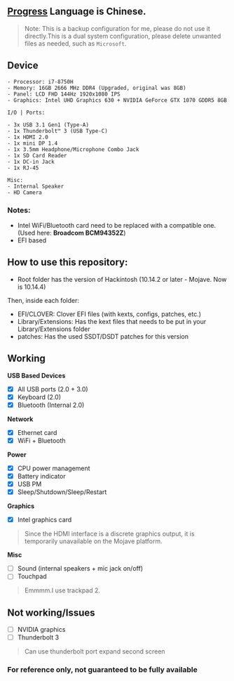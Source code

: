 ## [Progress](https://github.com/bykaii/NOTE/issues/28) Language is Chinese.
> Note: This is a backup configuration for me, please do not use it directly.This is a dual system configuration, please delete unwanted files as needed, such as `Microsoft`.
## Device
```
- Processor: i7-8750H
- Memory: 16GB 2666 MHz DDR4 (Upgraded, original was 8GB)
- Panel: LCD FHD 144Hz 1920x1080 IPS
- Graphics: Intel UHD Graphics 630 + NVIDIA GeForce GTX 1070 GDDR5 8GB

I/O | Ports:

- 3x USB 3.1 Gen1 (Type-A)
- 1x Thunderbolt™ 3 (USB Type-C)
- 1x HDMI 2.0
- 1x mini DP 1.4
- 1x 3.5mm Headphone/Microphone Combo Jack
- 1x SD Card Reader
- 1x DC-in Jack
- 1x RJ-45

Misc:
- Internal Speaker
- HD Camera
```
### Notes:
- Intel WiFi/Bluetooth card need to be replaced with a compatible one. (Used here: **Broadcom BCM94352Z**)
- EFI based

## How to use this repository:
- Root folder has the version of Hackintosh (10.14.2 or later - Mojave. Now is 10.14.4)

Then, inside each folder:
- EFI/CLOVER: Clover EFI files (with kexts, configs, patches, etc.)
- Library/Extensions: Has the kext files that needs to be put in your Library/Extensions folder
- patches: Has the used SSDT/DSDT patches for this version

## Working

**USB Based Devices**
- [x] All USB ports (2.0 + 3.0)
- [x] Keyboard (2.0)
- [x] Bluetooth (Internal 2.0)

**Network**
- [x] Ethernet card
- [x] WiFi + Bluetooth

**Power**
- [x] CPU power management
- [x] Battery indicator
- [x] USB PM
- [x] Sleep/Shutdown/Sleep/Restart

**Graphics**
- [x] Intel graphics card
> Since the HDMI interface is a discrete graphics output, it is temporarily unavailable on the Mojave platform.

**Misc**
- [ ] Sound (internal speakers + mic jack on/off)
- [ ] Touchpad
> Emmmm.I use trackpad 2.

## Not working/Issues
- [ ] NVIDIA graphics
- [ ] Thunderbolt 3
> Can use thunderbolt port expand second screen

### For reference only, not guaranteed to be fully available
